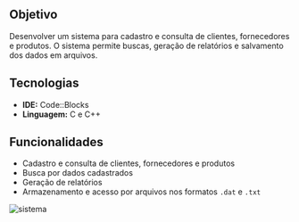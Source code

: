 ## Objetivo

Desenvolver um sistema para cadastro e consulta de clientes, fornecedores e produtos. O sistema permite buscas, geração de relatórios e salvamento dos dados em arquivos.

## Tecnologias

- **IDE:** Code::Blocks  
- **Linguagem:** C e C++

## Funcionalidades

- Cadastro e consulta de clientes, fornecedores e produtos  
- Busca por dados cadastrados  
- Geração de relatórios  
- Armazenamento e acesso por arquivos nos formatos `.dat` e `.txt`

![sistema](https://github.com/user-attachments/assets/b3c662e0-b8a9-4c92-9bd6-fa887cd99fb9)
